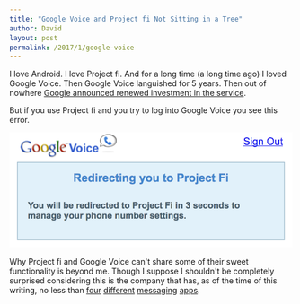 ```yaml
---
title: "Google Voice and Project fi Not Sitting in a Tree"
author: David
layout: post
permalink: /2017/1/google-voice
---
```


I love Android. I love Project fi. And for a long time (a long time ago) I loved Google Voice. Then Google Voice languished for 5 years. Then out of nowhere [Google announced renewed investment in the service](https://blog.google/products/google-voice/ringing-2017-updates-our-google-voice-apps/).

But if you use Project fi and you try to log into Google Voice you see this error.

![Can't even log into Google Voice if you use Project fi](/post-images/google-voice.png)

Why Project fi and Google Voice can't share some of their sweet functionality is beyond me. Though I suppose I shouldn't be completely surprised considering this is the company that has, as of the time of this writing, no less than [four](https://play.google.com/store/apps/details?id=com.google.android.apps.fireball&hl=en) [different](https://play.google.com/store/apps/details?id=com.google.android.talk&hl=en) [messaging](https://play.google.com/store/apps/details?id=com.google.android.apps.messaging&hl=en) [apps](https://play.google.com/store/apps/details?id=com.google.android.apps.googlevoice&hl=en).
